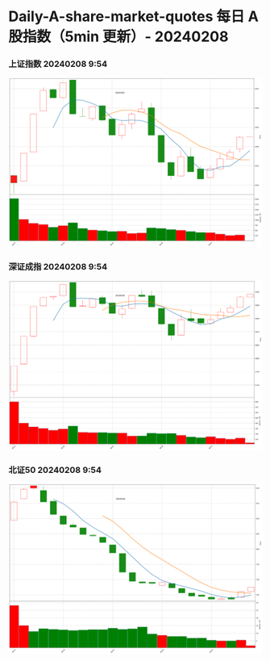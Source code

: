 
# Daily-A-share-market-quotes 每日 A 股指数（5min 更新）- 20240208

### 上证指数 20240208 9:54
![](./fig/2024/2/20240208-sh000001.png)

### 深证成指 20240208 9:54
![](./fig/2024/2/20240208-sz399001.png)

### 北证50 20240208 9:54
![](./fig/2024/2/20240208-bj899050.png)
